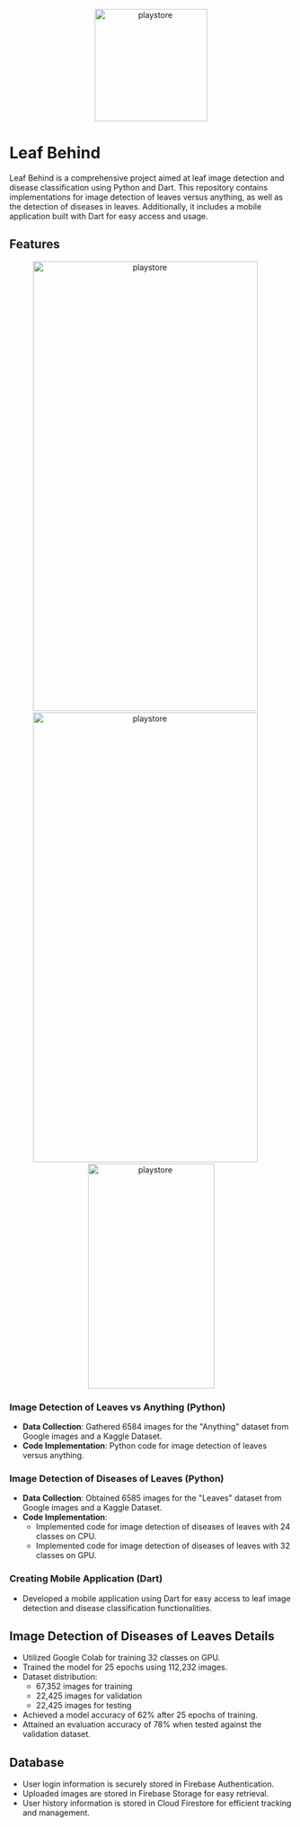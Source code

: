 <p align="center">
  <img src="https://github.com/SafakGun/FlutterProject-HTW/assets/99952412/7bdec772-00ec-4e40-925d-5140dd921191"alt="playstore" width="200" height="200">
</p>

# Leaf Behind

Leaf Behind is a comprehensive project aimed at leaf image detection and disease classification using Python and Dart. This repository contains implementations for image detection of leaves versus anything, as well as the detection of diseases in leaves. Additionally, it includes a mobile application built with Dart for easy access and usage.

## Features

<p align="center">
  <img src="https://github.com/SafakGun/FlutterProject-HTW/assets/99952412/a6d160a5-cf4b-422f-a604-4b363cd041c0 "alt="playstore" width="400" height="800">
  &nbsp;&nbsp;&nbsp;&nbsp;
  <img src="https://github.com/SafakGun/FlutterProject-HTW/assets/99952412/dc8a8800-2417-4f80-8a8e-9e7c24ecbaf1 "alt="playstore" width="400" height="800">
  &nbsp;&nbsp;&nbsp;&nbsp;
  <img src="https://github.com/SafakGun/FlutterProject-HTW/assets/99952412/4e9cc72b-3dbb-4e3f-b3e2-c8fd6e4840a0 "alt="playstore" width="225" height="400">
</p>


### Image Detection of Leaves vs Anything (Python)

- **Data Collection**: Gathered 6584 images for the "Anything" dataset from Google images and a Kaggle Dataset.
- **Code Implementation**: Python code for image detection of leaves versus anything.

### Image Detection of Diseases of Leaves (Python)

- **Data Collection**: Obtained 6585 images for the "Leaves" dataset from Google images and a Kaggle Dataset.
- **Code Implementation**:
  - Implemented code for image detection of diseases of leaves with 24 classes on CPU.
  - Implemented code for image detection of diseases of leaves with 32 classes on GPU.

### Creating Mobile Application (Dart)

- Developed a mobile application using Dart for easy access to leaf image detection and disease classification functionalities.

## Image Detection of Diseases of Leaves Details

- Utilized Google Colab for training 32 classes on GPU.
- Trained the model for 25 epochs using 112,232 images.
- Dataset distribution:
  - 67,352 images for training
  - 22,425 images for validation
  - 22,425 images for testing
- Achieved a model accuracy of 62% after 25 epochs of training.
- Attained an evaluation accuracy of 78% when tested against the validation dataset.

## Database

- User login information is securely stored in Firebase Authentication.
- Uploaded images are stored in Firebase Storage for easy retrieval.
- User history information is stored in Cloud Firestore for efficient tracking and management.
